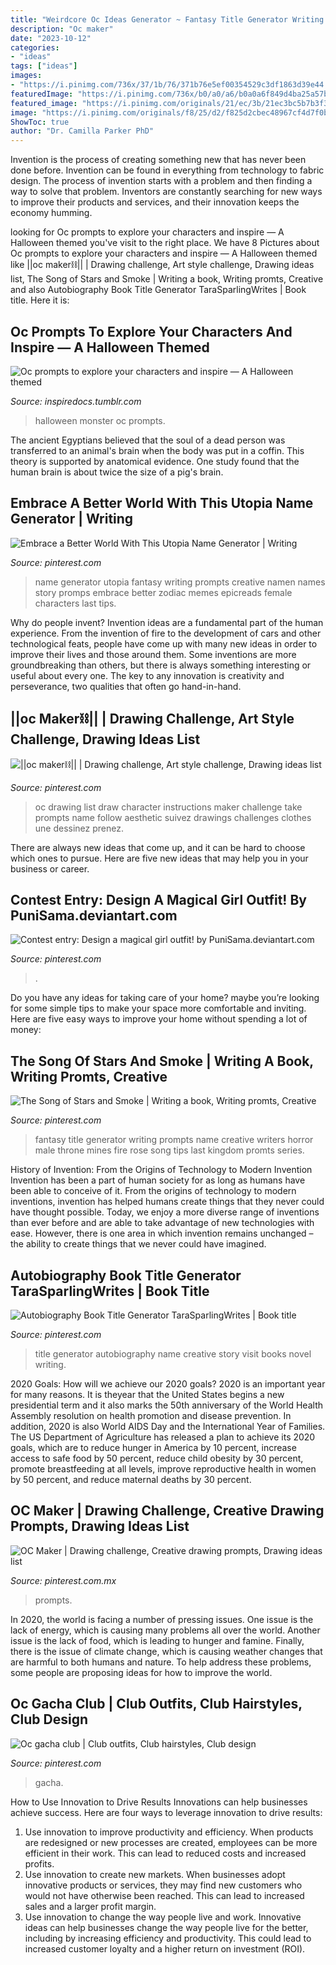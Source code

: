 ```yaml
---
title: "Weirdcore Oc Ideas Generator ~ Fantasy Title Generator Writing Prompts Name Creative Writers Horror Male Throne Mines Fire Rose Song Tips Last Kingdom Promts Series"
description: "Oc maker"
date: "2023-10-12"
categories:
- "ideas"
tags: ["ideas"]
images:
- "https://i.pinimg.com/736x/37/1b/76/371b76e5ef00354529c3df1863d39e44.jpg"
featuredImage: "https://i.pinimg.com/736x/b0/a0/a6/b0a0a6f849d4ba25a57b3030c3732bda.jpg"
featured_image: "https://i.pinimg.com/originals/21/ec/3b/21ec3bc5b7b3f3c341feabcaacbda278.png"
image: "https://i.pinimg.com/originals/f8/25/d2/f825d2cbec48967cf4d7f0b2fd33d652.jpg"
ShowToc: true
author: "Dr. Camilla Parker PhD"
---
```



Invention is the process of creating something new that has never been done before. Invention can be found in everything from technology to fabric design. The process of invention starts with a problem and then finding a way to solve that problem. Inventors are constantly searching for new ways to improve their products and services, and their innovation keeps the economy humming.

	

		
looking for Oc prompts to explore your characters and inspire — A Halloween themed you've visit to the right place. We have 8 Pictures about Oc prompts to explore your characters and inspire — A Halloween themed like ||oc maker⛓|| | Drawing challenge, Art style challenge, Drawing ideas list, The Song of Stars and Smoke | Writing a book, Writing promts, Creative and also Autobiography Book Title Generator TaraSparlingWrites | Book title. Here it is:
		
    
## Oc Prompts To Explore Your Characters And Inspire — A Halloween Themed

<img loading=lazy src="https://66.media.tumblr.com/c5195ca2b6bb34638f0c804b16eb92a3/tumblr_pz5v2arxz41vqn15vo2_1280.png" onerror="this.onerror=null;this.src='https://tse4.mm.bing.net/th?id=OIP.uTPgSzKEGyj5C4AZhLJ1pgHaP8&amp;pid=15.1';" alt="Oc prompts to explore your characters and inspire — A Halloween themed">

_Source: inspiredocs.tumblr.com_

>halloween monster oc prompts. 

	

The ancient Egyptians believed that the soul of a dead person was transferred to an animal's brain when the body was put in a coffin. This theory is supported by anatomical evidence. One study found that the human brain is about twice the size of a pig's brain.

    
## Embrace A Better World With This Utopia Name Generator | Writing

<img loading=lazy src="https://i.pinimg.com/originals/21/ec/3b/21ec3bc5b7b3f3c341feabcaacbda278.png" onerror="this.onerror=null;this.src='https://tse2.mm.bing.net/th?id=OIP.DbdNBZ3Pyg3eg_uRP03oFwHaKp&amp;pid=15.1';" alt="Embrace a Better World With This Utopia Name Generator | Writing">

_Source: pinterest.com_

>name generator utopia fantasy writing prompts creative namen names story promps embrace better zodiac memes epicreads female characters last tips. 

	

Why do people invent?
Invention ideas are a fundamental part of the human experience. From the invention of fire to the development of cars and other technological feats, people have come up with many new ideas in order to improve their lives and those around them. Some inventions are more groundbreaking than others, but there is always something interesting or useful about every one. The key to any innovation is creativity and perseverance, two qualities that often go hand-in-hand.

    
## ||oc Maker⛓|| | Drawing Challenge, Art Style Challenge, Drawing Ideas List

<img loading=lazy src="https://i.pinimg.com/736x/b0/a0/a6/b0a0a6f849d4ba25a57b3030c3732bda.jpg" onerror="this.onerror=null;this.src='https://tse1.mm.bing.net/th?id=OIP.95-zDmQdMwIJSfBAZ9pUVAHaNK&amp;pid=15.1';" alt="||oc maker⛓|| | Drawing challenge, Art style challenge, Drawing ideas list">

_Source: pinterest.com_

>oc drawing list draw character instructions maker challenge take prompts name follow aesthetic suivez drawings challenges clothes une dessinez prenez. 

	

There are always new ideas that come up, and it can be hard to choose which ones to pursue. Here are five new ideas that may help you in your business or career.

    
## Contest Entry: Design A Magical Girl Outfit! By PuniSama.deviantart.com

<img loading=lazy src="https://i.pinimg.com/736x/37/1b/76/371b76e5ef00354529c3df1863d39e44.jpg" onerror="this.onerror=null;this.src='https://tse3.mm.bing.net/th?id=OIP.UqyNvBqbggC863YhHIwyFQHaE8&amp;pid=15.1';" alt="Contest entry: Design a magical girl outfit! by PuniSama.deviantart.com">

_Source: pinterest.com_

>. 

	

Do you have any ideas for taking care of your home? maybe you’re looking for some simple tips to make your space more comfortable and inviting. Here are five easy ways to improve your home without spending a lot of money:

    
## The Song Of Stars And Smoke | Writing A Book, Writing Promts, Creative

<img loading=lazy src="https://i.pinimg.com/originals/f8/25/d2/f825d2cbec48967cf4d7f0b2fd33d652.jpg" onerror="this.onerror=null;this.src='https://tse1.mm.bing.net/th?id=OIP.ZThKC_Nhcv5TR0O5xtWzlwHaNK&amp;pid=15.1';" alt="The Song of Stars and Smoke | Writing a book, Writing promts, Creative">

_Source: pinterest.com_

>fantasy title generator writing prompts name creative writers horror male throne mines fire rose song tips last kingdom promts series. 

	

History of Invention: From the Origins of Technology to Modern Invention
Invention has been a part of human society for as long as humans have been able to conceive of it. From the origins of technology to modern inventions, invention has helped humans create things that they never could have thought possible. Today, we enjoy a more diverse range of inventions than ever before and are able to take advantage of new technologies with ease. However, there is one area in which invention remains unchanged – the ability to create things that we never could have imagined.

    
## Autobiography Book Title Generator TaraSparlingWrites | Book Title

<img loading=lazy src="https://i.pinimg.com/736x/f0/a3/16/f0a31664aa6ac551e775bbc38a4535cd--book-title-generator-writers-block.jpg" onerror="this.onerror=null;this.src='https://tse2.mm.bing.net/th?id=OIP.fuE2wiMqRy5dvnDRu7mbXQHaIB&amp;pid=15.1';" alt="Autobiography Book Title Generator TaraSparlingWrites | Book title">

_Source: pinterest.com_

>title generator autobiography name creative story visit books novel writing. 

	

2020 Goals: How will we achieve our 2020 goals?
2020 is an important year for many reasons. It is theyear that the United States begins a new presidential term and it also marks the 50th anniversary of the World Health Assembly resolution on health promotion and disease prevention. In addition, 2020 is also World AIDS Day and the International Year of Families. 
The US Department of Agriculture has released a plan to achieve its 2020 goals, which are to reduce hunger in America by 10 percent, increase access to safe food by 50 percent, reduce child obesity by 30 percent, promote breastfeeding at all levels, improve reproductive health in women by 50 percent, and reduce maternal deaths by 30 percent.

    
## OC Maker | Drawing Challenge, Creative Drawing Prompts, Drawing Ideas List

<img loading=lazy src="https://i.pinimg.com/originals/6b/70/02/6b7002ee35e1307901109274d0f6723f.jpg" onerror="this.onerror=null;this.src='https://tse3.mm.bing.net/th?id=OIP.X_TVXk_UDy_VYzVMtJRweQHaOy&amp;pid=15.1';" alt="OC Maker | Drawing challenge, Creative drawing prompts, Drawing ideas list">

_Source: pinterest.com.mx_

>prompts. 

	

In 2020, the world is facing a number of pressing issues. One issue is the lack of energy, which is causing many problems all over the world. Another issue is the lack of food, which is leading to hunger and famine. Finally, there is the issue of climate change, which is causing weather changes that are harmful to both humans and nature. To help address these problems, some people are proposing ideas for how to improve the world.

    
## Oc Gacha Club | Club Outfits, Club Hairstyles, Club Design

<img loading=lazy src="https://i.pinimg.com/736x/e4/d4/1d/e4d41df26015563b0c6899e73ee6db47.jpg" onerror="this.onerror=null;this.src='https://tse3.mm.bing.net/th?id=OIP.ma5fO4S5mUf9sr-TYyV7hgHaHa&amp;pid=15.1';" alt="Oc gacha club | Club outfits, Club hairstyles, Club design">

_Source: pinterest.com_

>gacha. 

	

How to Use Innovation to Drive Results
Innovations can help businesses achieve success. Here are four ways to leverage innovation to drive results:
1. Use innovation to improve productivity and efficiency. When products are redesigned or new processes are created, employees can be more efficient in their work. This can lead to reduced costs and increased profits.
2. Use innovation to create new markets. When businesses adopt innovative products or services, they may find new customers who would not have otherwise been reached. This can lead to increased sales and a larger profit margin.
3. Use innovation to change the way people live and work. Innovative ideas can help businesses change the way people live for the better, including by increasing efficiency and productivity. This could lead to increased customer loyalty and a higher return on investment (ROI).

